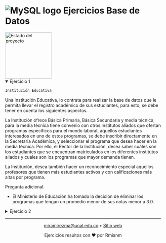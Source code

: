 # **![MySQL logo](https://img.icons8.com/color/48/000000/mysql-logo.png) Ejercicios Base de Datos**


<img alt="Estado del proyecto" src="https://img.shields.io/badge/Estado-En%20proceso-blue" style="width: 150px;">


 <details open>
  <summary>Ejercicio 1</summary>
 
  ```bash
  Institución Educativa
  ```
  Una Institución Educativa, lo contrata para realizar la base de datos que le permita llevar el registro académico de sus estudiantes, para esto, se debe tener en       cuenta los siguientes aspectos.

  La Institución ofrece Básica Primaria, Básica Secundaria y media técnica, para la media técnica tiene convenio con otros institutos aliados que ofertan programas       específicos para el mundo laboral, aquellos estudiantes interesados en uno de estos programas, se debe inscribir directamente en la Secretaria Académica, y             seleccionar el programa que desea hacer en la media técnica. Por ello, el Rector de la Institución, desea saber cuáles son los estudiantes que se encuentran           matriculados en los diferentes institutos aliados y cuales son los programas que mayor demanda tienen.

  La Institución, desea también hacer un reconocimiento especial aquellos profesores que tienen más estudiantes activos y con calificaciones más altas por programa.

  Pregunta adicional.
  - El Ministerio de Educación ha tomado la decición de eliminar los programas que tengan un promedio menor de sus notas menor a 3.0.
</details>
<details>
  <summary> Ejercicio 2 </summary>
 
  ```bash
  Jardinería
  ```
  La creación de las tablas así como los valores los saqué del siguiente repositorio https://gist.github.com/josejuansanchez/c408725e848afd64dd9a20ab37fba8c9
  y las consultas propuestas están en la siguiente páginas https://josejuansanchez.org/bd/ejercicios-consultas-sql/index.html, Ejercicio 1.4 "Jardinería".
 
  <details>
    <summary> Consultas sobre una tabla </summary>

   1. Devuelve un listado con el código de oficina y la ciudad donde hay oficinas.
   2. Devuelve un listado con la ciudad y el teléfono de las oficinas de España.
   3. Devuelve un listado con el nombre, apellidos y email de los empleados cuyo jefe tiene un código de jefe igual a 7.
   4. Devuelve el nombre del puesto, nombre, apellidos y email del jefe de la empresa.
   5. Devuelve un listado con el nombre, apellidos y puesto de aquellos empleados que no sean representantes de ventas.
   6. Devuelve un listado con el nombre de los todos los clientes españoles.
   7. Devuelve un listado con los distintos estados por los que puede pasar un pedido.
   8. Devuelve un listado con el código de cliente de aquellos clientes que realizaron algún pago en 2008. Tenga en cuenta que deberá eliminar aquellos códigos de        cliente que aparezcan repetidos. Resuelva la consulta:
   * Utilizando la función YEAR de MySQL.
   * Utilizando la función DATE_FORMAT de MySQL.
   9. Devuelve un listado con el código de pedido, código de cliente, fecha esperada y fecha de entrega de los pedidos cuya fecha de entrega ha sido al menos dos días    antes de la fecha esperada.
   * Utilizando la función ADDDATE de MySQL.
   * Utilizando la función DATEDIFF de MySQL.
   10. Devuelve un listado de todos los pedidos que fueron rechazados en 2009.
   11. Devuelve un listado de todos los pedidos que han sido entregados en el mes de enero de cualquier año.
   12. Devuelve un listado con todos los pagos que se realizaron en el año 2008 mediante Paypal. Ordene el resultado de mayor a menor.
   13. Devuelve un listado con todas las formas de pago que aparecen en la tabla pago. Tenga en cuenta que no deben aparecer formas de pago repetidas.
  </details>

  <details>
    <summary> Composición Interna </summary>
   
   1. Obtén un listado con el nombre de cada cliente y el nombre y apellido de su representante de ventas.
   2. Muestra el nombre de los clientes que hayan realizado pagos junto con el nombre de sus representantes de ventas.
   3. Muestra el nombre de los clientes que no hayan realizado pagos junto con el nombre de sus representantes de ventas.
   4. Devuelve el nombre de los clientes que han hecho pagos y el nombre de sus representantes junto con la ciudad de la oficina a la que pertenece el representante.
   5. Devuelve el nombre de los clientes que no hayan hecho pagos y el nombre de sus representantes junto con la ciudad de la oficina a la que pertenece el                representante.
   6. Lista la dirección de las oficinas que tengan clientes en Fuenlabrada.
   7. Devuelve el nombre de los clientes y el nombre de sus representantes junto con la ciudad de la oficina a la que pertenece el representante.
  </details>

  <details>
    <summary>Consultas Resumen</summary>
   
   1. ¿Cuántos empleados hay en la compañía?
   2. ¿Cuántos clientes tiene cada país?
   3. ¿Cuál fue el pago medio en 2009?
   4. ¿Cuántos pedidos hay en cada estado? Ordena el resultado de forma descendente por el número de pedidos.
   5. Calcula el precio de venta del producto más caro y más barato en una misma consulta.
   6. Calcula el número de clientes que tiene la empresa.
   7. ¿Cuántos clientes existen con domicilio en la ciudad de Madrid?
   8. ¿Calcula cuántos clientes tiene cada una de las ciudades que empiezan por M?
   9. Devuelve el nombre de los representantes de ventas y el número de clientes al que atiende cada uno.
   10. Calcula el número de clientes que no tiene asignado representante de ventas.
   11. Calcula la fecha del primer y último pago realizado por cada uno de los clientes. El listado deberá mostrar el nombre y los apellidos de cada cliente.
   12. Calcula el número de productos diferentes que hay en cada uno de los pedidos.
   13. Calcula la suma de la cantidad total de todos los productos que aparecen en cada uno de los pedidos.
   14. Devuelve un listado de los 20 productos más vendidos y el número total de unidades que se han vendido de cada uno. El listado deberá estar ordenado por el          número total de unidades vendidas.
   15. La facturación que ha tenido la empresa en toda la historia, indicando la base imponible, el IVA y el total facturado. La base imponible se calcula sumando el      coste del producto por el número de unidades vendidas de la tabla detalle_pedido. El IVA es el 21 % de la base imponible, y el total la suma de los dos campos          anteriores.
   16. Lista las ventas totales de los productos que hayan facturado más de 3000 euros. Se mostrará el nombre, unidades vendidas, total facturado y total facturado con    impuestos (21% IVA).
   17. Muestre la suma total de todos los pagos que se realizaron para cada uno de los años que aparecen en la tabla pagos.
  </details>

</details>

---
<p align="center">
  <a href="mailto:tuemail@ejemplo.com">miramirezma@unal.edu.co</a> • 
  <a href="https://tusitio.com">Sitio web</a>
</p>
<p align="center">
  Ejercicios resultos con ❤️ por Rmianm
</p>

